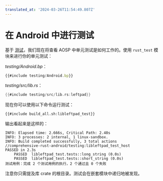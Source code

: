 ```yaml
---
translated_at: '2024-03-26T11:54:49.807Z'
---
```


# 在 Android 中进行测试

基于 [测试](../testing.md)，我们现在将查看 AOSP 中单元测试是如何工作的。使用 `rust_test` 模块来进行你的单元测试：

_testing/Android.bp_：

```javascript
{{#include testing/Android.bp}}
```

_testing/src/lib.rs_：

```rust
{{#include testing/src/lib.rs:leftpad}}
```

现在你可以使用以下命令运行测试：

```shell
{{#include build_all.sh:libleftpad_test}}
```

输出看起来是这样的：

```text
INFO: Elapsed time: 2.666s, Critical Path: 2.40s
INFO: 3 processes: 2 internal, 1 linux-sandbox.
INFO: Build completed successfully, 3 total actions
//comprehensive-rust-android/testing:libleftpad_test_host            PASSED in 2.3s
    PASSED  libleftpad_test.tests::long_string (0.0s)
    PASSED  libleftpad_test.tests::short_string (0.0s)
测试用例：完成 2 个测试用例的执行，2 个通过且 0 个失败
```

注意你只需提及库 crate 的根目录。测试会在嵌套模块中递归地被发现。
